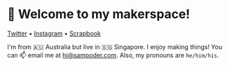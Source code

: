 <h1 align="left">👋 Welcome to my makerspace!</h3>

<p align="left">
  <a href="https://twitter.com/sam_poder">Twitter</a> •
  <a href="https://instagram.com/sam_poder">Instagram</a> •
  <a href="https://scrapbook.hackclub.com/sampoder">Scrapbook</a>
</p>
  
 I'm from 🇦🇺 Australia but live in 🇸🇬 Singapore. I enjoy making things! You can 📫 email me at [hi@sampoder.com](mailto:hi@sampoder.com). Also, my pronouns are `he/him/his`.
